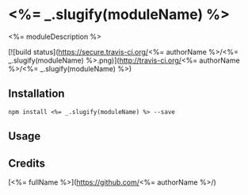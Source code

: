 # <%= _.slugify(moduleName) %>

<%= moduleDescription %>

[![build status](https://secure.travis-ci.org/<%= authorName %>/<%= _.slugify(moduleName) %>.png)](http://travis-ci.org/<%= authorName %>/<%= _.slugify(moduleName) %>)

## Installation

```
npm install <%= _.slugify(moduleName) %> --save
```

## Usage

## Credits
[<%= fullName %>](https://github.com/<%= authorName %>/)
